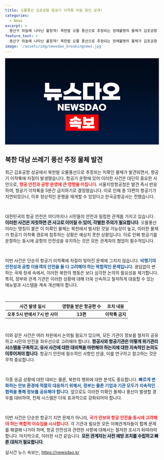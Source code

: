 ```yaml
---
title: 오물풍선 김포공항 항공기 이착륙 차질 원인 공개!
categories:
  - News
excerpt: >
  용산구 하늘에 나타난 불청객! 북한발 오물 풍선으로 추정되는 정체불명의 물체가 김포공항 이착륙에 차질을 빚었습니다. 긴급항공통제, 과연 그 뒤에 숨겨진 진실은? 클릭하여 확인하세요!
feature_text: >
  용산구 하늘에 나타난 불청객! 북한발 오물 풍선으로 추정되는 정체불명의 물체가 김포공항 이착륙에 차질을 빚었습니다. 긴급항공통제, 과연 그 뒤에 숨겨진 진실은? 클릭하여 확인하세요!
image: '/assets/img/newsdao_breakingnews.jpg'
---
```


<p><img src="/assets/img/newsdao_breakingnews.jpg" alt="firstkoreanews 속보" /></p>

<h2 data-ke-size="size26">북한 대남 쓰레기 풍선 추정 물체 발견</h2>

<p data-ke-size="size16">최근 김포공항 상공에서 북한발 오물풍선으로 추정되는 미확인 물체가 발견되면서, 항공기 이착륙에 차질이 발생했습니다. 항공기 운항에 있어 이러한 사건은 대단히 중요한 사안으로, <b><span style="color: #ee2323;">항공 안전과 공항 운영에 큰 영향을 미칩니다</span></b>. 서울지방항공청은 발견 즉시 반응하여, 항공기 이착륙을 5분간 금지하기로 결정했습니다. 이로 인해 총 13편의 항공기가 지연되었으나, 이후 정상적인 운행을 재개할 수 있었다고 한국공항공사는 전했습니다.</p>

<p data-ke-size="size16">&nbsp;</p>

<p>대한민국의 항공 안전은 어디까지나 시민들의 안전과 밀접한 관계를 가지고 있습니다. <b><span style="background-color: #21538527;">이러한 사건은 자칫하면 큰 사고로 이어질 수 있어, 각별한 주의가 필요합니다</span></b>. 오물풍선이라는 명칭이 붙은 이 미확인 물체는 북한에서 발사된 것일 가능성이 높고, 이러한 물체가 항공기 이착륙 경로에 침투하는 상황은 예상치 못한 상황입니다. 이로 인해 항공기를 운항하는 동시에 공항의 안전성을 유지하는 것은 모든 관계자의 협업이 필수적입니다.</p></p>

<p data-ke-size="size16">&nbsp;</p>

<p>이번 사건은 단순히 항공기 이착륙에 차질이 빚어진 문제에 그치지 않습니다. <b><span style="color: #1a5490;">비행기의 안전성과 공항 이용객의 안전을 둘 다 고려해야 하는 복합적인 문제입니다</span></b>. 끊임없이 변하는 국제 정세 속에서, 이러한 북한의 행동은 보다 심각한 논의의 필요성을 제기합니다. 특히, 정부와 관계 기관은 이러한 상황에 대해 더욱 신속하고 철저하게 대응할 수 있는 매뉴얼과 시스템을 계속 개선해야 합니다.</p></p>

<p data-ke-size="size16">&nbsp;</p>

<table>
    <thead>
        <tr>
            <th style="text-align: center;"><b>사건 발생 일시</b></th>
            <th style="text-align: center;"><b>영향을 받은 항공편 수</b></th>
            <th style="text-align: center;"><b>조치 내용</b></th>
        </tr>
    </thead>
    <tbody>
        <tr>
            <td style="text-align: center; height: 17px;"><b>오후 5시 반에서 7시 반 사이</b></td>
            <td style="text-align: center; height: 17px;"><b>13편</b></td>
            <td style="text-align: center; height: 17px;"><b>이착륙 금지</b></td>
        </tr>
    </tbody>
</table>

<p data-ke-size="size16">&nbsp;</p>

<p>이와 같은 사건은 여러 차원에서 논의될 필요가 있으며, 모든 기관이 정보를 철저히 공유하고 시민의 안전을 최우선으로 고려해야 합니다. <b><span style="background-color: #21538527;">항공사와 항공기관은 어떻게 위기관리 시스템을 구축하고, 유사 사건에 대한 대비책을 마련해야 하는지에 대한 지속적인 논의도 이루어져야 합니다</span></b>. 항공기 안전에 필수적인 사항인 만큼, 이를 연구하고 참고하는 것은 무척 중요합니다.</p></p>

<p data-ke-size="size16">&nbsp;</p>

<p>각종 응급 상황에 대한 대비는 물론, 북한의 행위에 대한 분석도 중요합니다. <b><span style="color: #1a5490;">빠르게 변화하는 안보 환경에 적절히 대응하기 위해서, 정부는 물론 기업과 기관 모두가 지속적인 협력을 통해 정보를 공유해야 합니다</span></b>. 앞으로도 이러한 미확인 물체나 풍선이 발생할 경우를 대비하여, 전체 시스템은 더욱 효과적으로 강화되어야 합니다.</p></p>

<p data-ke-size="size16">&nbsp;</p>

<p>이번 사건은 단순한 항공기 지연 문제가 아니라, <b><span style="color: #ee2323;">국가 안보와 항공 안전을 동시에 고려해야 하는 복합적 이슈임을 시사합니다</span></b>. 각 기관과 필요한 모든 이해관계자들이 함께 문제를 해결해 나가야 하며, 항공 안전성과 관련한 사항에 대해서는 철저한 조사가 뒤따라야 합니다. 마지막으로, 이러한 사건 같습니다. <b><span style="background-color: #21538527;">모든 관계자는 사전 예방 조치를 수립하고 빠른 대처가 필요합니다</span></b>.</p></p>
실시간 뉴스 속보는, <a href="https://newsdao.kr" rel="dofollow">https://newsdao.kr</a>


